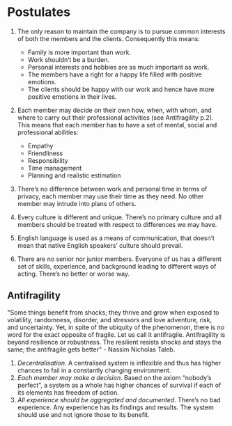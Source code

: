 # Postulates #

1. The only reason to maintain the company is to pursue common interests of both the members and the clients.
    Consequently this means:
    - Family is more important than work.
    - Work shouldn’t be a burden.
    - Personal interests and hobbies are as much important as work.
    - The members have a right for a happy life filled with positive emotions.
    - The clients should be happy with our work and hence have more positive emotions in their lives.

2. Each member may decide on their own how, when, with whom, and where to carry out their professional activities (see Antifragility p.2).
    This means that each member has to have a set of mental, social and professional abilities:
    - Empathy
    - Friendliness
    - Responsibility
    - Time management
    - Planning and realistic estimation

3. There’s no difference between work and personal time in terms of privacy, each member may use their time as they need. No other member may intrude into plans of others.
4. Every culture is different and unique. There’s no primary culture and all members should be treated with respect to differences we may have.
5. English language is used as a means of communication, that doesn’t mean that native English speakers’ culture should prevail.
6. There are no senior nor junior members. Everyone of us has a different set of skills, experience, and background leading to different ways of acting. There’s no better or worse way.

## Antifragility ##

"Some things benefit from shocks; they thrive and grow when exposed to volatility, randomness, disorder, and stressors and love adventure, risk, and uncertainty. Yet, in spite of the ubiquity of the phenomenon, there is no word for the exact opposite of fragile. Let us call it antifragile. Antifragility is beyond resilience or robustness. The resilient resists shocks and stays the same; the antifragile gets better" - Nassim Nicholas Taleb.

1. _Decentralisation_. A centralised system is inflexible and thus has higher chances to fail in a constantly changing environment.
2. _Each member may make a decision_. Based on the axiom “nobody’s perfect”, a system as a whole has higher chances of survival if each of its elements has freedom of action.
3. _All experience should be aggregated and documented_. There’s no bad experience. Any experience has its findings and results. The system should use and not ignore those to its benefit.
